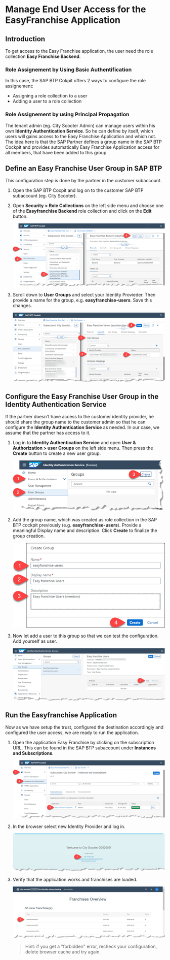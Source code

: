 # Manage End User Access for the EasyFranchise Application

## Introduction

To get access to the Easy Franchise application, the user need the role collection **Easy Franchise Backend**.

### Role Assignement by Using Basic Authentification
In this case, the SAP BTP Cokpit offers 2 ways to configure the role assignement:
* Assigning a role collection to a user
* Adding a user to a role collection

### Role Assignement by using Principal Propagation
The tenant admin (eg. City Scooter Admin) can  manage users within his own **Identity Authentication Service**. So he can define by itself, which users will gains access to the Easy Franchise Application and which not. The idea here is that the SAP Partner defines a group name in the SAP BTP Cockpit and provides automatically Easy Franchise Application access for all members, that have been added to this group. 

## Define an Easy Franchise User Group in SAP BTP
This configuration step is done by the partner in the customer subaccount. 

1. Open the SAP BTP Cocpit and log on to the customer SAP BTP subaccount (eg. City Scooter).
1. Open **Security > Role Collections** on the left side menu and choose one of the **Easyfranchise Backend** role collection and click on the **Edit** button. 
   
   ![](images/edit-role-collection-01.png)
1. Scroll down to **User Groups** and select your Identity Provieder. Then provide a name for the group, e.g. **easyfranchise-users**. Save this changes. 
   
   ![](images/edit-role-collection-02.png)

## Configure the Easy Franchise User Group in the Identity Authentication Service 
If the partner doesn't have access to the customer identity provider, he should share the group name to the customer admin so that he can configure the **Identity Authentication Service** as needed. In our case, we assume that the partner has access to it.

1. Log in to **Identity Authentication Service** and open **User & Authorization > user Groups** on the left side menu. Then press the **Create** button to create a new user group.

   ![](images/ias-create-group.png)
2. Add the group name, which was created as role collection in the SAP BTP cockpit previously (e.g. **easyfranchise-users**). Provide a meaningful Display name and description. Click **Create** to finalize the group creation. 

   ![](images/ias-create-group-dialog.png)
3. Now let add a user to this group so that we can test the configuration. Add yourself as user.

   ![](images/ias-add-users-to-group.png)

## Run the Easyfranchise Application 

Now as we have setup the trust, configured the destination accordingly and configured the user access, we are ready to run the application.

1. Open the application Easy Franchise by clicking on the subscription URL. This can be found in the SAP BTP subaccount under **Instances and Subscriptions**.
   
   ![](images/get-subsciber-url.png)
2. In the browser select new Identity Provider and log in.
   
   ![](images/login.jpg)
3. Verify that the application works and franchises are loaded. 

   ![](images/franchises-overview.jpg)

   > Hint: if you get a "forbidden" error, recheck your configuration, delete browser cache and try again. 
